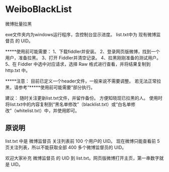 ﻿# WeiboBlackList
微博批量拉黑

exe文件夹内为windows运行程序，含控制台显示进度。
list.txt中为 现有微博监督员 的 UID。

*****使用前可能需要：
1、下载fiddler并安装。
2、登录网页版微博，找到一个用户，准备拉黑。
3、打开 Fiddler并清空记录。
4、拉黑刚刚准备的测试用户。
5、在 Fiddler 中选中对应请求，选择 Raw 格式进行查看，并将结果复制到 http.txt 中。

*****注意：
目前已定义一个header文件，一般来说不需要调整。
若无法正常拉黑，请参考“*****使用前可能需要”部分执行。


建议：
随时关注更新list.txt文件，并留作备份。
方便知晓现已拉黑的人。
使用时将list.txt中的内容复制到“黑名单修改”（blacklist.txt）或“白名单修改”（whitelist.txt）中，并使用即可。



## 原说明
list.txt 中是 微博监督员 关注列表前 100 个用户的 UID。 现在微博只能查看前 5 页关注列表，所以不能获取全部 400 多个微博监督员的 UID。 

欢迎大家补充 微博监督员 的 UID 到 list.txt。网页版微博打开主页，第一串数字就是 UID。 

